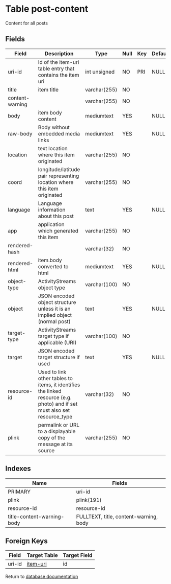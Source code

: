 Table post-content
===========

Content for all posts

Fields
------

| Field           | Description                                                                                                               | Type         | Null | Key | Default | Extra |
| --------------- | ------------------------------------------------------------------------------------------------------------------------- | ------------ | ---- | --- | ------- | ----- |
| uri-id          | Id of the item-uri table entry that contains the item uri                                                                 | int unsigned | NO   | PRI | NULL    |       |
| title           | item title                                                                                                                | varchar(255) | NO   |     |         |       |
| content-warning |                                                                                                                           | varchar(255) | NO   |     |         |       |
| body            | item body content                                                                                                         | mediumtext   | YES  |     | NULL    |       |
| raw-body        | Body without embedded media links                                                                                         | mediumtext   | YES  |     | NULL    |       |
| location        | text location where this item originated                                                                                  | varchar(255) | NO   |     |         |       |
| coord           | longitude/latitude pair representing location where this item originated                                                  | varchar(255) | NO   |     |         |       |
| language        | Language information about this post                                                                                      | text         | YES  |     | NULL    |       |
| app             | application which generated this item                                                                                     | varchar(255) | NO   |     |         |       |
| rendered-hash   |                                                                                                                           | varchar(32)  | NO   |     |         |       |
| rendered-html   | item.body converted to html                                                                                               | mediumtext   | YES  |     | NULL    |       |
| object-type     | ActivityStreams object type                                                                                               | varchar(100) | NO   |     |         |       |
| object          | JSON encoded object structure unless it is an implied object (normal post)                                                | text         | YES  |     | NULL    |       |
| target-type     | ActivityStreams target type if applicable (URI)                                                                           | varchar(100) | NO   |     |         |       |
| target          | JSON encoded target structure if used                                                                                     | text         | YES  |     | NULL    |       |
| resource-id     | Used to link other tables to items, it identifies the linked resource (e.g. photo) and if set must also set resource_type | varchar(32)  | NO   |     |         |       |
| plink           | permalink or URL to a displayable copy of the message at its source                                                       | varchar(255) | NO   |     |         |       |

Indexes
------------

| Name | Fields |
|------|--------|
| PRIMARY | uri-id |
| plink | plink(191) |
| resource-id | resource-id |
| title-content-warning-body | FULLTEXT, title, content-warning, body |

Foreign Keys
------------

| Field | Target Table | Target Field |
|-------|--------------|--------------|
| uri-id | [item-uri](help/database/db_item-uri) | id |

Return to [database documentation](help/database)
